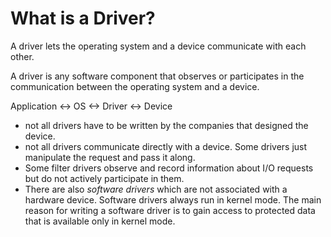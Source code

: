 # What is a Driver?

A driver lets the operating system and a device communicate with each other.

A driver is any software component that observes or participates in the
communication between the operating system and a device.

Application <-> OS <-> Driver <-> Device

* not all drivers have to be written by the companies that designed the device.
* not all drivers communicate directly with a device. Some drivers just
manipulate the request and pass it along.
* Some filter drivers observe and record information about I/O requests but
do not actively participate in them.
* There are also *software drivers* which are not associated with a hardware
device. Software drivers always run in kernel mode. The main reason for
writing a software driver is to gain access to protected data that is
available only in kernel mode.
